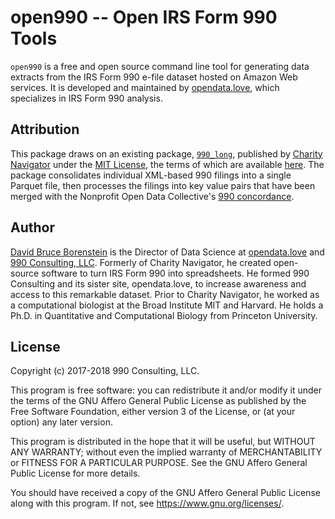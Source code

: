 # open990 -- Open IRS Form 990 Tools

`open990` is a free and open source command line tool for generating data extracts from the IRS Form 990 e-file dataset hosted on Amazon Web services. It is developed and maintained by [opendata.love](https://opendata.love), which specializes in IRS Form 990 analysis.

## Attribution

This package draws on an existing package, [`990_long`](https://github.com/CharityNavigator/990_long), published by [Charity Navigator](https://www.charitynavigator.org) under the [MIT License](https://opensource.org/licenses/MIT), the terms of which are available [here](https://opensource.org/licenses/MIT). The package consolidates individual XML-based 990 filings into a single Parquet file, then processes the filings into key value pairs that have been merged with the Nonprofit Open Data Collective's [990 concordance](https://github.com/Nonprofit-Open-Data-Collective/irs-efile-master-concordance-file).

## Author

[David Bruce Borenstein](https://github.com/borenstein) is the Director of Data Science at [opendata.love](https://opendata.love) and [990 Consulting, LLC](https://www.990consulting.com). Formerly of Charity Navigator, he created open-source software to turn IRS Form 990 into spreadsheets. He formed 990 Consulting and its sister site, opendata.love, to increase awareness and access to this remarkable dataset. Prior to Charity Navigator, he worked as a computational biologist at the Broad Institute MIT and Harvard. He holds a Ph.D. in Quantitative and Computational Biology from Princeton University.

## License

Copyright (c) 2017-2018 990 Consulting, LLC.

This program is free software: you can redistribute it and/or modify it under the terms of the GNU Affero General Public License as published by the Free Software Foundation, either version 3 of the License, or (at your option) any later version.

This program is distributed in the hope that it will be useful, but WITHOUT ANY WARRANTY; without even the implied warranty of MERCHANTABILITY or FITNESS FOR A PARTICULAR PURPOSE.  See the GNU Affero General Public License for more details.

You should have received a copy of the GNU Affero General Public License along with this program.  If not, see <https://www.gnu.org/licenses/>.

